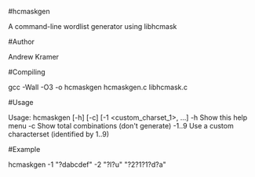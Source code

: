 #hcmaskgen

A command-line wordlist generator using libhcmask


#Author

Andrew Kramer


#Compiling

gcc -Wall -O3 -o hcmaskgen hcmaskgen.c libhcmask.c


#Usage

Usage: hcmaskgen [-h] [-c] [-1 <custom_charset_1>, ...] <mask>
 -h                  Show this help menu
 -c                  Show total combinations (don't generate)
 -1..9 <charset>     Use a custom characterset (identified by 1..9)


#Example

hcmaskgen -1 "?dabcdef" -2 "?l?u" "?2?1?1?d?a"